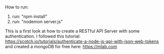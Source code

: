 How to run:
1. run: "npm install"
2. run: "nodemon server.js"

This is a first look at how to create a RESTful API Server with some authentication.
I followed this tutorial: https://scotch.io/tutorials/authenticate-a-node-js-api-with-json-web-tokens and created a mongoDB for free here: https://mlab.com
